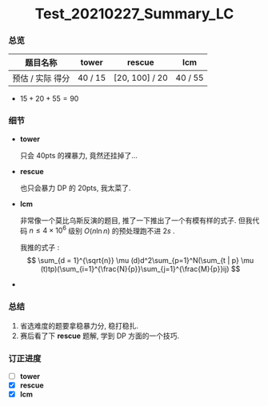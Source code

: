 <h1><center>Test_20210227_Summary_LC</center></h1>

### 总览

|     题目名称     |  tower  |     rescue     |   lcm   |
| :--------------: | :-----: | :------------: | :-----: |
| 预估 / 实际 得分 | 40 / 15 | [20, 100] / 20 | 40 / 55 |

* $15 + 20 + 55 = 90$



### 细节

* **tower**

	只会 40pts 的裸暴力, 竟然还挂掉了...

* **rescue**

	也只会暴力 DP 的 20pts, 我太菜了.

* **lcm**

	非常像一个莫比乌斯反演的题目, 推了一下推出了一个有模有样的式子. 但我代码 $n \leq 4 \times 10^6$ 级别 $O (n \ln n)$ 的预处理跑不进 $2s$ . 

	我推的式子 :
	$$
	\sum_{d = 1}^{\sqrt{n}} \mu (d)d^2\sum_{p=1}^N(\sum_{t | p} \mu (t)tp)(\sum_{i=1}^{\frac{N}{p}}\sum_{j=1}^{\frac{M}{p}}ij)
	$$

* 



### 总结

1. 省选难度的题要拿稳暴力分, 稳打稳扎. 
2. 赛后看了下 **rescue** 题解, 学到 DP 方面的一个技巧.



### 订正进度

- [ ] **tower**
- [x] **rescue**
- [x] **lcm**